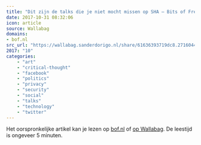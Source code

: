 ```yaml
---
title: "Dit zijn de talks die je niet mocht missen op SHA – Bits of Freedom"
date: 2017-10-31 08:32:06
icon: article
source: Wallabag
domains:
- bof.nl
src_url: "https://wallabag.sanderdorigo.nl/share/61636393719dc8.27160449"
2017: "10"
categories:
    - "art"
    - "critical-thought"
    - "facebook"
    - "politics"
    - "privacy"
    - "security"
    - "social"
    - "talks"
    - "technology"
    - "twitter"
---
```

Het oorspronkelijke artikel kan je lezen op [bof.nl](https://www.bof.nl/2017/08/11/dit-zijn-de-talks-die-je-niet-mocht-missen-op-sha/) of [op Wallabag](https://wallabag.sanderdorigo.nl/share/61636393719dc8.27160449). De leestijd is ongeveer 5 minuten.
